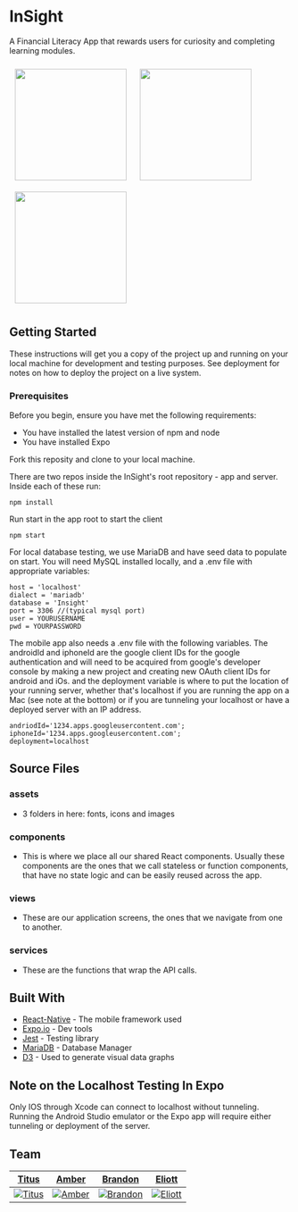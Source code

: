 # InSight
A Financial Literacy App that rewards users for curiosity and completing learning modules.

<div>
<img src = "https://user-images.githubusercontent.com/51866859/72934109-b0a7e200-3d28-11ea-87b6-6c9cfa1db97b.png" width = "200" style="padding: 10px">

<img src = "https://user-images.githubusercontent.com/51866859/72934825-ee593a80-3d29-11ea-98e2-0cea2613a0ef.gif" width = "200" style="padding: 10px">
<img src = "https://user-images.githubusercontent.com/51866859/72934961-23fe2380-3d2a-11ea-9cb9-69b249eaa40a.png" width = "200" style="padding: 10px">
</div>

## Getting Started

These instructions will get you a copy of the project up and running on your local machine for development and testing purposes. See deployment for notes on how to deploy the project on a live system.

### Prerequisites

Before you begin, ensure you have met the following requirements: 
  * You have installed the latest version of npm and node
  * You have installed Expo

Fork this reposity and clone to your local machine. 

There are two repos inside the InSight's root repository - app and server. 
Inside each of these run:

```
npm install
```

Run start in the app root to start the client
```
npm start
```
For local database testing, we use MariaDB and have seed data to populate on start. You will need MySQL installed locally, and a .env file with appropriate variables: 
```
host = 'localhost'
dialect = 'mariadb'
database = 'Insight'
port = 3306 //(typical mysql port)
user = YOURUSERNAME
pwd = YOURPASSWORD
```
The mobile app also needs a .env file with the following variables. The androidId and iphoneId are the google client IDs for the google authentication and will need to be acquired from google's developer console by making a new project and creating new OAuth client IDs for android and iOs. and the deployment variable is where to put the location of your running server, whether that's localhost if you are running the app on a Mac (see note at the bottom) or if you are tunneling your localhost or have a deployed server with an IP address.
```
andriodId='1234.apps.googleusercontent.com';
iphoneId='1234.apps.googleusercontent.com';
deployment=localhost
```

## Source Files
### assets 
  * 3 folders in here: fonts, icons and images

### components 
  * This is where we place all our shared React components. Usually these components are the ones that we call stateless or function components, that have no state logic and can be easily reused across the app.

### views 
  * These are our application screens, the ones that we navigate from one to another. 

### services 
  *  These are the functions that wrap the API calls.

## Built With

* [React-Native](https://facebook.github.io/react-native/) - The mobile framework used
* [Expo.io](https://expo.io/) - Dev tools
* [Jest](https://jestjs.io/) - Testing library
* [MariaDB](https://mariadb.org/) - Database Manager
* [D3](https://d3js.org/) - Used to generate visual data graphs

## Note on the Localhost Testing In Expo
Only IOS through Xcode can connect to localhost without tunneling. Running the Android Studio emulator or the Expo app will require either tunneling or deployment of the server.

## Team

| <a href="https://github.com/tcharles23" target="_blank">**Titus**</a> | <a href="https://github.com/amberjones" target="_blank">**Amber**</a> |   <a href="https://github.com/btheard3" target="_blank">**Brandon**</a> |<a href="https://github.com/BunnyDunker" target="_blank">**Eliott**</a> |
| :---: |:---:| :---:| :---: |
| [![Titus](https://avatars3.githubusercontent.com/u/46572767?s=50)](https://github.com/tcharles23)  |[![Amber](https://avatars0.githubusercontent.com/u/51866859?s=50)](https://github.com/amberjones)  | [![Brandon](https://avatars0.githubusercontent.com/u/24530908?s=50)](https://github.com/btheard3)  | [![Eliott](https://avatars0.githubusercontent.com/u/35610640?s=50)](https://github.com/BunnyDunker) | 


